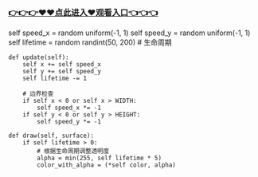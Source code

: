 ### [👉👉👉♥♥点此进入♥观看入口👈👈👈](http://a.d44k.cc/17c.html)
self speed_x = random uniform(-1, 1)
        self speed_y = random uniform(-1, 1)
        self lifetime = random randint(50, 200)  # 生命周期
        
    def update(self):
        self x += self speed_x
        self y += self speed_y
        self lifetime -= 1
        
        # 边界检查
        if self x < 0 or self x > WIDTH:
            self speed_x *= -1
        if self y < 0 or self y > HEIGHT:
            self speed_y *= -1
            
    def draw(self, surface):
        if self lifetime > 0:
            # 根据生命周期调整透明度
            alpha = min(255, self lifetime * 5)
            color_with_alpha = (*self color, alpha)

